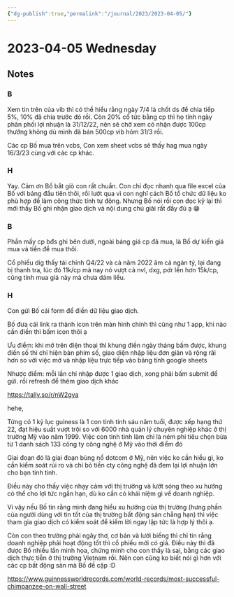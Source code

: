 ```yaml
---
{"dg-publish":true,"permalink":"/journal/2023/2023-04-05/"}
---
```


# 2023-04-05 Wednesday

## Notes

### B

Xem tin trên của vib thì có thể hiểu rằng ngày 7/4 là chốt ds để chia tiếp 5%, 10% đã chia trước đó rồi. Còn 20% cổ tức bằng cp thì họ tính ngày phân phối lợi nhuận là 31/12/22, nên sẽ chờ xem có nhận được 100cp thưởng không dù mình đã bán 500cp vib hôm 31/3 rồi.

Các cp Bố mua trên vcbs, Con xem sheet vcbs sẽ thấy hag mua ngày 16/3/23 cùng với các cp khác.

### H

Yay. Cảm ơn Bố bắt giò con rất chuẩn. Con chỉ đọc nhanh qua file excel của Bố với bảng đầu tiên thôi, rồi lướt qua vì con nghĩ cách Bố tổ chức dữ liệu ko phù hợp để làm công thức tính tự động. Nhưng Bố nói rồi con đọc kỹ lại thì mới thấy Bố ghi nhận giao dịch và nội dung chú giải rất đầy đủ ạ 😁

### B

Phần mấy cp bđs ghi bên dưới, ngoài bảng giá cp đã mua, là Bố dự kiến giá mua và tiền để mua thôi.

Cổ phiếu dig thấy tài chính Q4/22 và cả năm 2022 âm cả ngàn tỷ, lại đang bị thanh tra, lúc đó 11k/cp mà nay nó vượt cả nvl, dxg, pdr lên hơn 15k/cp, cũng tính mua giá này mà chưa dám liều.

### H

Con gửi Bố cái form để điền dữ liệu giao dịch.

Bố đưa cái link ra thành icon trên màn hình chính thì cũng như 1 app, khi nào cần điền thì bấm icon thôi ạ

Ưu điểm: khi mở trên điện thoại thì khung điền ngày tháng bấm được, khung điền số thì chỉ hiện bàn phím số, giao diện nhập liệu đơn giản và rộng rãi hơn so với việc mở và nhập liệu trực tiếp vào bảng tính google sheets 

Nhược điểm: mỗi lần chỉ nhập được 1 giao dịch, xong phải bấm submit để gửi. rồi refresh để thêm giao dịch khác

https://tally.so/r/nW2gya

hehe,

Từng có 1 kỷ lục guiness là 1 con tinh tinh sáu năm tuổi, được xếp hạng thứ 22, đạt hiệu suất vượt trội so với 6000 nhà quản lý chuyên nghiệp khác ở thị trường Mỹ vào năm 1999. Việc con tinh tinh làm chỉ là ném phi tiêu chọn bừa từ 1 danh sách 133 công ty công nghệ ở Mỹ vào thời điểm đó

Giai đoạn đó là giai đoạn bùng nổ dotcom ở Mỹ, nên việc ko cần hiểu gì, ko cần kiểm soát rủi ro và chỉ bỏ tiền cty công nghệ đã đem lại lợi nhuận lớn cho bạn tinh tinh.

Điều này cho thấy việc nhạy cảm với thị trường và lướt sóng theo xu hướng có thể cho lợi tức ngắn hạn, dù ko cần có khái niệm gì về doanh nghiệp.

Vì vậy nếu Bố tin rằng mình đang hiểu xu hướng của thị trường (hưng phấn của người dùng với tin tốt của thị trường bất động sản chẳng hạn) thì việc tham gia giao dịch có kiểm soát để kiếm lời ngay lập tức là hợp lý thôi ạ.

Còn con theo trường phái ngây thơ, cơ bản và lười biếng thì chỉ tin rằng doanh nghiệp phải hoạt động tốt thì cổ phiếu mới có giá. Điều này thì đã được Bố nhiều lần minh họa, chứng minh cho con thấy là sai, bằng các giao dịch thực tiễn ở thị trường Vietnam rồi. Nên con cũng ko biết nói gì hơn với các cp bất động sản mà Bố đề cập :D

https://www.guinnessworldrecords.com/world-records/most-successful-chimpanzee-on-wall-street
